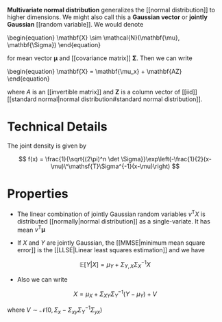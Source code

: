 **Multivariate normal distribution** generalizes the [[normal distribution]] to higher dimensions. We might also call this a **Gaussian vector** or **jointly Gaussian** [[random variable]]. We would denote

\begin{equation}
\mathbf{X} \sim \mathcal{N}(\mathbf{\mu}, \mathbf{\Sigma})
\end{equation}

for mean vector $\mathbf{\mu}$ and [[covariance matrix]] $\mathbf{\Sigma}$. Then we can write


\begin{equation}
\mathbf{X} = \mathbf{\mu_x} + \mathbf{AZ}
\end{equation}

where $A$ is an [[invertible matrix]] and $\mathbf{Z}$ is a column vector of [[iid]] [[standard normal|normal distribution#standard normal distribution]].


# Technical Details

The joint density is given by

$$
f(x) = \frac{1}{\sqrt{(2\pi)^n \det \Sigma}}\exp\left(-\frac{1}{2}(x-\mu)\^\mathsf{T}\Sigma^{-1}(x-\mu)\right)
$$

# Properties

* The linear combination of jointly Gaussian random variables $v^\mathsf{T}X$ is distributed [[normally|normal distribution]] as a single-variate. It has mean $v^\mathsf{T}\mathbf{\mu}$

* If $X$ and $Y$ are jointly Gaussian, the [[MMSE|minimum mean square error]] is the [[LLSE|Linear least squares estimation]] and we have

$$
\mathbb{E}[Y|X] = \mu_Y + \Sigma_{Y,X}\Sigma^{-1}_X X
$$

* Also we can write

$$
X = \mu_X + \Sigma_{XY}\Sigma_Y^{-1}(Y - \mu_Y) + V
$$

where $V\sim \mathcal{N}(0, \Sigma_x - \Sigma_{xy}\Sigma_Y^{-1}\Sigma_{yx})$